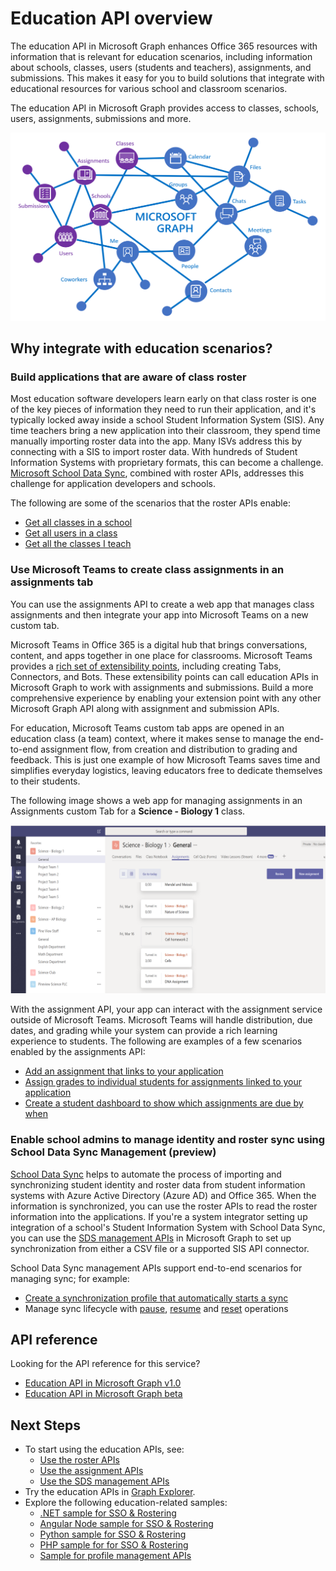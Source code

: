 # Education API overview

The education API in Microsoft Graph enhances Office 365 resources with information that is relevant for education scenarios, including information about schools, classes, users (students and teachers), assignments, and submissions. This makes it easy for you to build solutions that integrate with educational resources for various school and classroom scenarios.

The education API in Microsoft Graph provides access to classes, schools, users, assignments, submissions and more.

![EDU Graph Overview](images/EDUGraph.PNG)

## Why integrate with education scenarios?

### Build applications that are aware of class roster

Most education software developers learn early on that class roster is one of the key pieces of information they need to run their application, and it's typically locked away inside a school Student Information System (SIS). Any time teachers bring a new application into their classroom, they spend time manually importing roster data into the app. Many ISVs address this by connecting with a SIS to import roster data. With hundreds of Student Information Systems with proprietary formats, this can become a challenge. [Microsoft School Data Sync](https://sds.microsoft.com/), combined with roster APIs, addresses this challenge for application developers and schools.

The following are some of the scenarios that the roster APIs enable:

- [Get all classes in a school](/graph/api/educationschool_list_classes?view=graph-rest-1.0)
- [Get all users in a class](/graph/api/educationclass_list_members?view=graph-rest-1.0)
- [Get all the classes I teach](/graph/api/educationuser_list_classes?view=graph-rest-1.0)


### Use Microsoft Teams to create class assignments in an assignments tab


You can use the assignments API to create a web app that manages class assignments and then integrate your app into Microsoft Teams on a new custom tab.  

Microsoft Teams in Office 365 is a digital hub that brings conversations, content, and apps together in one place for classrooms. Microsoft Teams provides a [rich set of extensibility points](https://docs.microsoft.com/en-us/microsoftteams/platform/concepts/apps/apps-overview), including creating Tabs, Connectors, and Bots. These extensibility points can call education APIs in Microsoft Graph to work with assignments and submissions. Build a more comprehensive experience by enabling your extension point with any other Microsoft Graph API along with assignment and submission APIs.

For education, Microsoft Teams custom tab apps are opened in an education class (a team) context, where it makes sense to manage the end-to-end assignment flow, from creation and distribution to grading and feedback. This is just one example of how Microsoft Teams saves time and simplifies everyday logistics, leaving educators free to dedicate themselves to their students.

The following image shows a web app for managing assignments in an Assignments custom Tab for a **Science - Biology 1** class.

![Screenshot of an Assignments tab in Microsoft Teams for a Science - Biology class](images/AssignmentsInTeams.PNG)


With the assignment API, your app can interact with the assignment service outside of Microsoft Teams. Microsoft Teams will handle distribution, due dates, and grading while your system can provide a rich learning experience to students.
The following are examples of a few scenarios enabled by the assignments API:

- [Add an assignment that links to your application](/graph/api/educationclass_post_assignments?view=graph-rest-beta) 
- [Assign grades to individual students for assignments linked to your application](/graph/api/educationsubmission_update?view=graph-rest-beta)
- [Create a student dashboard to show which assignments are due by when](/graph/api/educationclass_list_assignments?view=graph-rest-beta)


### Enable school admins to manage identity and roster sync using School Data Sync Management (preview)

[School Data Sync](https://sds.microsoft.com/) helps to automate the process of importing and synchronizing student identity and roster data from student information systems with Azure Active Directory (Azure AD) and Office 365. When the information is synchronized, you can use the roster APIs to read the roster information into the applications. If you're a system integrator setting up integration of a school's Student Information System with School Data Sync, you can use the [SDS management APIs](/graph/api/resources/educationsynchronizationprofile?view=graph-rest-beta) in Microsoft Graph to set up synchronization from either a CSV file or a supported SIS API connector.

School Data Sync management APIs support end-to-end scenarios for managing sync; for example:

- [Create a synchronization profile that automatically starts a sync](/graph/api/educationsynchronizationprofile_post?view=graph-rest-beta)
- Manage sync lifecycle with [pause](/graph/api/educationsynchronizationprofile_pause?view=graph-rest-beta), [resume](/graph/api/educationsynchronizationprofile_resume?view=graph-rest-beta) and [reset](/graph/api/educationsynchronizationprofile_reset?view=graph-rest-beta) operations

## API reference
Looking for the API reference for this service?

- [Education API in Microsoft Graph v1.0](/graph/api/resources/education-overview?view=graph-rest-1.0)
- [Education API in Microsoft Graph beta](/graph/api/resources/education-overview?view=graph-rest-beta)


## Next Steps

- To start using the education APIs, see:
    - [Use the roster APIs](/graph/api/resources/education-overview?view=graph-rest-1.0)
    - [Use the assignment APIs](/graph/api/resources/educationassignment?view=graph-rest-beta)
    - [Use the SDS management APIs](/graph/api/resources/educationsynchronizationprofile?view=graph-rest-beta)
- Try the education APIs in [Graph Explorer](https://developer.microsoft.com/graph/graph-explorer).
- Explore the following education-related samples:
    - [.NET sample for SSO & Rostering](https://github.com/OfficeDev/O365-EDU-AspNetMVC-Samples)
    - [Angular Node sample for SSO & Rostering](https://github.com/OfficeDev/O365-EDU-AngularNodeJS-Samples)   
    - [Python sample for SSO & Rostering](https://github.com/OfficeDev/O365-EDU-Python-Samples)
    - [PHP sample for for SSO & Rostering](https://github.com/OfficeDev/O365-EDU-PHP-Samples)
    - [Sample for profile management APIs](https://github.com/OfficeDev/O365-EDU-SDS-AspNetMVC-Samples) 



 

